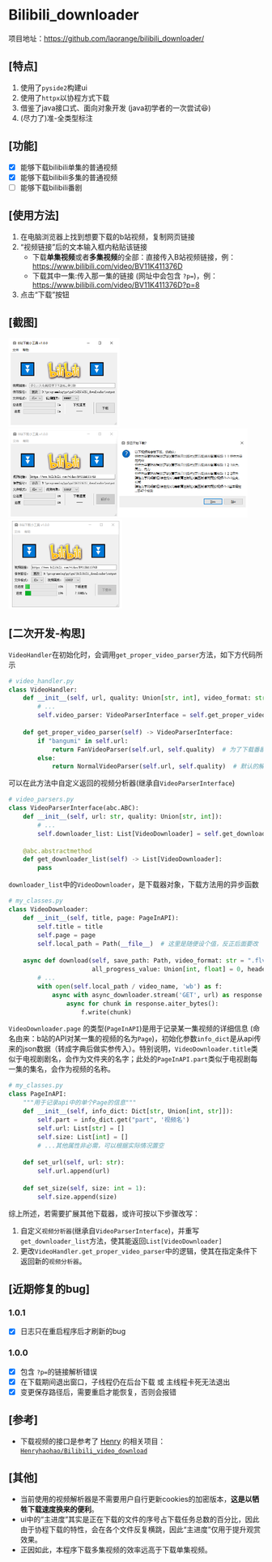 # Bilibili_downloader

项目地址：https://github.com/laorange/bilibili_downloader/

## [特点]

1. 使用了`pyside2`构建ui
2. 使用了`httpx`以协程方式下载
3. 借鉴了java接口式、面向对象开发 (java初学者的一次尝试😆)
4. (尽力了)准-全类型标注

## [功能]

- [x] 能够下载bilibili单集的普通视频
- [x] 能够下载bilibili多集的普通视频
- [ ] 能够下载bilibili番剧

## [使用方法]

1. 在电脑浏览器上找到想要下载的b站视频，复制网页链接
2. “视频链接”后的文本输入框内粘贴该链接
   + 下载**单集视频**或者**多集视频**的全部：直接传入B站视频链接，例：https://www.bilibili.com/video/BV11K411376D
   + 下载其中一集:传入那一集的链接 (网址中会包含 `?p=`)，例：https://www.bilibili.com/video/BV11K411376D?p=8
3. 点击“下载”按钮

## [截图]

<img src="static/demo1.png" alt="demo1" style="zoom:50%;" />

<img src="static/demo2.png" alt="demo1" style="zoom:50%;" />

<img src="static/demo3.png" alt="demo1" style="zoom:50%;" />

## [二次开发-构思]

`VideoHandler`在初始化时，会调用`get_proper_video_parser`方法，如下方代码所示

```python
# video_handler.py
class VideoHandler:
    def __init__(self, url, quality: Union[str, int], video_format: str, save_path: Path):
		# ...
        self.video_parser: VideoParserInterface = self.get_proper_video_parser()

    def get_proper_video_parser(self) -> VideoParserInterface:
        if "bangumi" in self.url:
            return FanVideoParser(self.url, self.quality)  # 为了下载番剧的解析器
        else:
            return NormalVideoParser(self.url, self.quality)  # 默认的解析器
```

可以在此方法中自定义返回的视频分析器(继承自`VideoParserInterface`)

```python
# video_parsers.py
class VideoParserInterface(abc.ABC):
    def __init__(self, url: str, quality: Union[str, int]):
        # ...
        self.downloader_list: List[VideoDownloader] = self.get_downloader_list()

    @abc.abstractmethod
    def get_downloader_list(self) -> List[VideoDownloader]:
        pass
```

`downloader_list`中的`VideoDownloader`，是下载器对象，下载方法用的异步函数

```python
# my_classes.py
class VideoDownloader:
    def __init__(self, title, page: PageInAPI):
        self.title = title
        self.page = page
        self.local_path = Path(__file__)  # 这里是随便设个值，反正后面要改

    async def download(self, save_path: Path, video_format: str = ".flv",
                       all_progress_value: Union[int, float] = 0, headers: dict = None):
        # ...
        with open(self.local_path / video_name, 'wb') as f:
            async with async_downloader.stream('GET', url) as response:
                async for chunk in response.aiter_bytes():
                    f.write(chunk)
```

`VideoDownloader.page` 的类型(`PageInAPI`)是用于记录某一集视频的详细信息 (命名由来：b站的API对某一集的视频的名为`Page`)，初始化参数`info_dict`是从api传来的json数据（转成字典后做实参传入）。特别说明，`VideoDownloader.title`类似于电视剧剧名，会作为文件夹的名字；此处的`PageInAPI.part`类似于电视剧每一集的集名，会作为视频的名称。

```python
# my_classes.py
class PageInAPI:
    """用于记录api中的单个Page的信息"""
    def __init__(self, info_dict: Dict[str, Union[int, str]]):
        self.part = info_dict.get("part", '视频名')
        self.url: List[str] = []
        self.size: List[int] = []
        # ...其他属性非必需，可以根据实际情况置空
        
    def set_url(self, url: str):
        self.url.append(url)

    def set_size(self, size: int = 1):
        self.size.append(size)
```

综上所述，若需要扩展其他下载器，或许可按以下步骤改写：

1. 自定义`视频分析器`(继承自`VideoParserInterface`)，并重写`get_downloader_list`方法，使其能返回`List[VideoDownloader]`
2. 更改`VideoHandler.get_proper_video_parser`中的逻辑，使其在指定条件下返回新的`视频分析器`。

## [近期修复的bug]

### 1.0.1

- [x] 日志只在重启程序后才刷新的bug

### 1.0.0

- [x] 包含 `?p=`的链接解析错误
- [x] 在下载期间退出窗口，子线程仍在后台下载 或 主线程卡死无法退出
- [x] 变更保存路径后，需要重启才能恢复，否则会报错

## [参考]

+ 下载视频的接口是参考了 [Henry](https://github.com/Henryhaohao/) 的相关项目：[`Henryhaohao/Bilibili_video_download`](https://github.com/Henryhaohao/Bilibili_video_download)

## [其他]

+ 当前使用的视频解析器是不需要用户自行更新cookies的加密版本，**这是以牺牲下载速度换来的便利**。
+ ui中的“主进度”其实是正在下载的文件的序号占下载任务总数的百分比，因此由于协程下载的特性，会在各个文件反复横跳，因此“主进度”仅用于提升观赏效果。
+ 正因如此，本程序下载多集视频的效率远高于下载单集视频。

